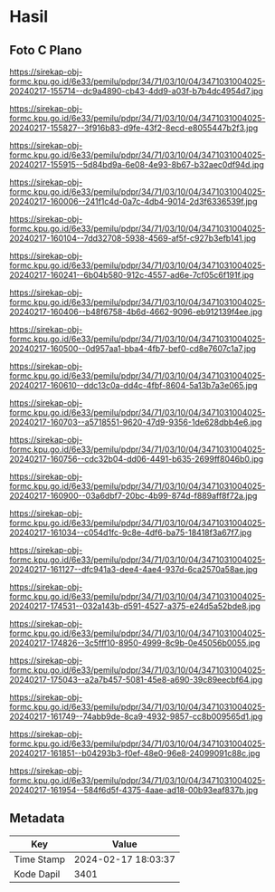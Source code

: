 # Hasil

## Foto C Plano

https://sirekap-obj-formc.kpu.go.id/6e33/pemilu/pdpr/34/71/03/10/04/3471031004025-20240217-155714--dc9a4890-cb43-4dd9-a03f-b7b4dc4954d7.jpg

https://sirekap-obj-formc.kpu.go.id/6e33/pemilu/pdpr/34/71/03/10/04/3471031004025-20240217-155827--3f916b83-d9fe-43f2-8ecd-e8055447b2f3.jpg

https://sirekap-obj-formc.kpu.go.id/6e33/pemilu/pdpr/34/71/03/10/04/3471031004025-20240217-155915--5d84bd9a-6e08-4e93-8b67-b32aec0df94d.jpg

https://sirekap-obj-formc.kpu.go.id/6e33/pemilu/pdpr/34/71/03/10/04/3471031004025-20240217-160006--241f1c4d-0a7c-4db4-9014-2d3f6336539f.jpg

https://sirekap-obj-formc.kpu.go.id/6e33/pemilu/pdpr/34/71/03/10/04/3471031004025-20240217-160104--7dd32708-5938-4569-af5f-c927b3efb141.jpg

https://sirekap-obj-formc.kpu.go.id/6e33/pemilu/pdpr/34/71/03/10/04/3471031004025-20240217-160241--6b04b580-912c-4557-ad6e-7cf05c6f191f.jpg

https://sirekap-obj-formc.kpu.go.id/6e33/pemilu/pdpr/34/71/03/10/04/3471031004025-20240217-160406--b48f6758-4b6d-4662-9096-eb912139f4ee.jpg

https://sirekap-obj-formc.kpu.go.id/6e33/pemilu/pdpr/34/71/03/10/04/3471031004025-20240217-160500--0d957aa1-bba4-4fb7-bef0-cd8e7607c1a7.jpg

https://sirekap-obj-formc.kpu.go.id/6e33/pemilu/pdpr/34/71/03/10/04/3471031004025-20240217-160610--ddc13c0a-dd4c-4fbf-8604-5a13b7a3e065.jpg

https://sirekap-obj-formc.kpu.go.id/6e33/pemilu/pdpr/34/71/03/10/04/3471031004025-20240217-160703--a5718551-9620-47d9-9356-1de628dbb4e6.jpg

https://sirekap-obj-formc.kpu.go.id/6e33/pemilu/pdpr/34/71/03/10/04/3471031004025-20240217-160756--cdc32b04-dd06-4491-b635-2699ff8046b0.jpg

https://sirekap-obj-formc.kpu.go.id/6e33/pemilu/pdpr/34/71/03/10/04/3471031004025-20240217-160900--03a6dbf7-20bc-4b99-874d-f889aff8f72a.jpg

https://sirekap-obj-formc.kpu.go.id/6e33/pemilu/pdpr/34/71/03/10/04/3471031004025-20240217-161034--c054d1fc-9c8e-4df6-ba75-18418f3a67f7.jpg

https://sirekap-obj-formc.kpu.go.id/6e33/pemilu/pdpr/34/71/03/10/04/3471031004025-20240217-161127--dfc941a3-dee4-4ae4-937d-6ca2570a58ae.jpg

https://sirekap-obj-formc.kpu.go.id/6e33/pemilu/pdpr/34/71/03/10/04/3471031004025-20240217-174531--032a143b-d591-4527-a375-e24d5a52bde8.jpg

https://sirekap-obj-formc.kpu.go.id/6e33/pemilu/pdpr/34/71/03/10/04/3471031004025-20240217-174826--3c5fff10-8950-4999-8c9b-0e45056b0055.jpg

https://sirekap-obj-formc.kpu.go.id/6e33/pemilu/pdpr/34/71/03/10/04/3471031004025-20240217-175043--a2a7b457-5081-45e8-a690-39c89eecbf64.jpg

https://sirekap-obj-formc.kpu.go.id/6e33/pemilu/pdpr/34/71/03/10/04/3471031004025-20240217-161749--74abb9de-8ca9-4932-9857-cc8b009565d1.jpg

https://sirekap-obj-formc.kpu.go.id/6e33/pemilu/pdpr/34/71/03/10/04/3471031004025-20240217-161851--b04293b3-f0ef-48e0-96e8-24099091c88c.jpg

https://sirekap-obj-formc.kpu.go.id/6e33/pemilu/pdpr/34/71/03/10/04/3471031004025-20240217-161954--584f6d5f-4375-4aae-ad18-00b93eaf837b.jpg


## Metadata

| Key        | Value               |
| ---------- | ------------------- |
| Time Stamp | 2024-02-17 18:03:37 |
| Kode Dapil | 3401                |



